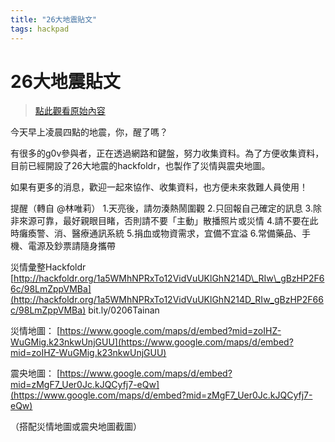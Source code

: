 ```yaml
---
title: "26大地震貼文"
tags: hackpad
---
```


# 26大地震貼文

> [點此觀看原始內容](https://g0v.hackpad.tw/wmS3C4TCstK)


今天早上凌晨四點的地震，你，醒了嗎？

有很多的g0v參與者，正在透過網路和鍵盤，努力收集資料。為了方便收集資料，目前已經開設了26大地震的hackfoldr，也製作了災情與震央地圖。

如果有更多的消息，歡迎一起來協作、收集資料，也方便未來救難人員使用！

提醒（轉自 @林唯莉）
1.天亮後，請勿湊熱鬧圍觀
2.只回報自己確定的訊息
3.除非來源可靠，最好親眼目睹，否則請不要「主動」散播照片或災情
4.請不要在此時癱瘓警、消、醫療通訊系統
5.捐血或物資需求，宜備不宜溢
6.常備藥品、手機、電源及鈔票請隨身攜帶


災情彙整Hackfoldr
[http://hackfoldr.org/1a5WMhNPRxTo12VidVuUKlGhN214D\_RIw\_gBzHP2F66c/98LmZppVMBa](http://hackfoldr.org/1a5WMhNPRxTo12VidVuUKlGhN214D_RIw_gBzHP2F66c/98LmZppVMBa)
bit.ly/0206Tainan

災情地圖：
[https://www.google.com/maps/d/embed?mid=zoIHZ-WuGMig.k23nkwUnjGUU](https://www.google.com/maps/d/embed?mid=zoIHZ-WuGMig.k23nkwUnjGUU)

震央地圖：
[https://www.google.com/maps/d/embed?mid=zMgF7_Uer0Jc.kJQCyfj7-eQw](https://www.google.com/maps/d/embed?mid=zMgF7_Uer0Jc.kJQCyfj7-eQw)

（搭配災情地圖或震央地圖截圖）


